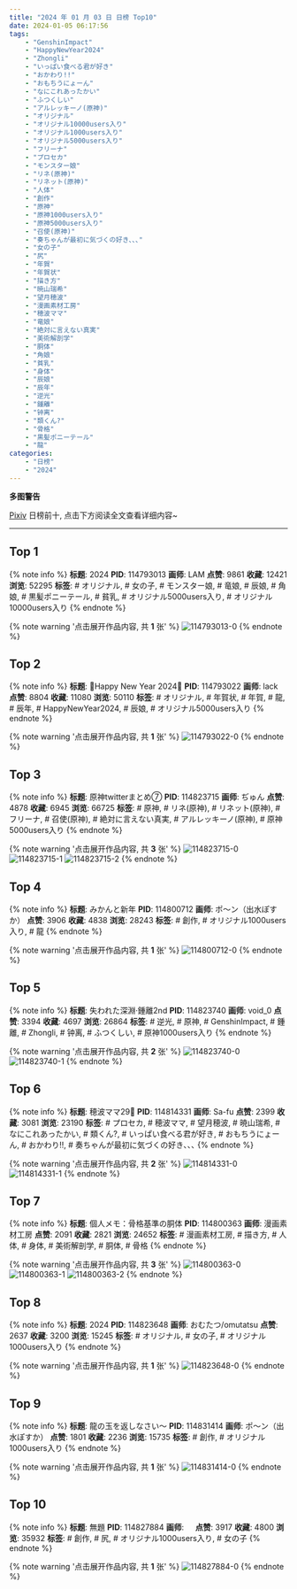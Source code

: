 ```yaml
---
title: "2024 年 01 月 03 日 日榜 Top10"
date: 2024-01-05 06:17:56
tags:
    - "GenshinImpact"
    - "HappyNewYear2024"
    - "Zhongli"
    - "いっぱい食べる君が好き"
    - "おかわり!!"
    - "おもちうにょーん"
    - "なにこれあったかい"
    - "ふつくしい"
    - "アルレッキーノ(原神)"
    - "オリジナル"
    - "オリジナル10000users入り"
    - "オリジナル1000users入り"
    - "オリジナル5000users入り"
    - "フリーナ"
    - "プロセカ"
    - "モンスター娘"
    - "リネ(原神)"
    - "リネット(原神)"
    - "人体"
    - "創作"
    - "原神"
    - "原神1000users入り"
    - "原神5000users入り"
    - "召使(原神)"
    - "奏ちゃんが最初に気づくの好き､､､"
    - "女の子"
    - "尻"
    - "年賀"
    - "年賀状"
    - "描き方"
    - "暁山瑞希"
    - "望月穂波"
    - "漫画素材工房"
    - "穂波ママ"
    - "竜娘"
    - "絶対に言えない真実"
    - "美術解剖学"
    - "胴体"
    - "角娘"
    - "貧乳"
    - "身体"
    - "辰娘"
    - "辰年"
    - "逆光"
    - "鍾離"
    - "钟离"
    - "類くん?"
    - "骨格"
    - "黒髪ポニーテール"
    - "龍"
categories:
    - "日榜"
    - "2024"
---
```


<i class="fa fa-triangle-exclamation"></i>**多图警告**<i class="fa fa-triangle-exclamation"></i>

[Pixiv](https://www.pixiv.net/) 日榜前十, 点击下方阅读全文查看详细内容~

<!-- more -->

---

## Top 1

{% note info %}
**标题**: 2024
**PID**: 114793013 **画师**: LAM
**点赞**: 9861 **收藏**: 12421 **浏览**: 52295
**标签**: # オリジナル, # 女の子, # モンスター娘, # 竜娘, # 辰娘, # 角娘, # 黒髪ポニーテール, # 貧乳, # オリジナル5000users入り, # オリジナル10000users入り
{% endnote %}

{% note warning '点击展开作品内容, 共 **1** 张' %}
![114793013-0](https://i.pixiv.re/img-original/img/2024/01/02/00/00/12/114793013_p0.png)
{% endnote %}

## Top 2

{% note info %}
**标题**: 🐉Happy New Year 2024🐉
**PID**: 114793022 **画师**: lack
**点赞**: 8804 **收藏**: 11080 **浏览**: 50110
**标签**: # オリジナル, # 年賀状, # 年賀, # 龍, # 辰年, # HappyNewYear2024, # 辰娘, # オリジナル5000users入り
{% endnote %}

{% note warning '点击展开作品内容, 共 **1** 张' %}
![114793022-0](https://i.pixiv.re/img-original/img/2024/01/02/00/00/15/114793022_p0.png)
{% endnote %}

## Top 3

{% note info %}
**标题**: 原神twitterまとめ⑦
**PID**: 114823715 **画师**: ぢゅん
**点赞**: 4878 **收藏**: 6945 **浏览**: 66725
**标签**: # 原神, # リネ(原神), # リネット(原神), # フリーナ, # 召使(原神), # 絶対に言えない真実, # アルレッキーノ(原神), # 原神5000users入り
{% endnote %}

{% note warning '点击展开作品内容, 共 **3** 张' %}
![114823715-0](https://i.pixiv.re/img-original/img/2024/01/03/00/00/33/114823715_p0.jpg)
![114823715-1](https://i.pixiv.re/img-original/img/2024/01/03/00/00/33/114823715_p1.jpg)
![114823715-2](https://i.pixiv.re/img-original/img/2024/01/03/00/00/33/114823715_p2.jpg)
{% endnote %}

## Top 4

{% note info %}
**标题**: みかんと新年
**PID**: 114800712 **画师**: ポ～ン（出水ぽすか）
**点赞**: 3906 **收藏**: 4838 **浏览**: 28243
**标签**: # 創作, # オリジナル1000users入り, # 龍
{% endnote %}

{% note warning '点击展开作品内容, 共 **1** 张' %}
![114800712-0](https://i.pixiv.re/img-original/img/2024/01/02/07/30/01/114800712_p0.jpg)
{% endnote %}

## Top 5

{% note info %}
**标题**: 失われた深淵·鍾離2nd
**PID**: 114823740 **画师**: void_0
**点赞**: 3394 **收藏**: 4697 **浏览**: 26864
**标签**: # 逆光, # 原神, # GenshinImpact, # 鍾離, # Zhongli, # 钟离, # ふつくしい, # 原神1000users入り
{% endnote %}

{% note warning '点击展开作品内容, 共 **2** 张' %}
![114823740-0](https://i.pixiv.re/img-original/img/2024/01/03/00/00/43/114823740_p0.jpg)
![114823740-1](https://i.pixiv.re/img-original/img/2024/01/03/00/00/43/114823740_p1.jpg)
{% endnote %}

## Top 6

{% note info %}
**标题**: 穂波ママ29🎀
**PID**: 114814331 **画师**: Sa-fu
**点赞**: 2399 **收藏**: 3081 **浏览**: 23190
**标签**: # プロセカ, # 穂波ママ, # 望月穂波, # 暁山瑞希, # なにこれあったかい, # 類くん?, # いっぱい食べる君が好き, # おもちうにょーん, # おかわり!!, # 奏ちゃんが最初に気づくの好き､､､
{% endnote %}

{% note warning '点击展开作品内容, 共 **2** 张' %}
![114814331-0](https://i.pixiv.re/img-original/img/2024/01/02/19/07/57/114814331_p0.jpg)
![114814331-1](https://i.pixiv.re/img-original/img/2024/01/02/19/07/57/114814331_p1.jpg)
{% endnote %}

## Top 7

{% note info %}
**标题**: 個人メモ：骨格基準の胴体
**PID**: 114800363 **画师**: 漫画素材工房
**点赞**: 2091 **收藏**: 2821 **浏览**: 24652
**标签**: # 漫画素材工房, # 描き方, # 人体, # 身体, # 美術解剖学, # 胴体, # 骨格
{% endnote %}

{% note warning '点击展开作品内容, 共 **3** 张' %}
![114800363-0](https://i.pixiv.re/img-original/img/2024/01/02/07/00/05/114800363_p0.jpg)
![114800363-1](https://i.pixiv.re/img-original/img/2024/01/02/07/00/05/114800363_p1.jpg)
![114800363-2](https://i.pixiv.re/img-original/img/2024/01/02/07/00/05/114800363_p2.jpg)
{% endnote %}

## Top 8

{% note info %}
**标题**: 2024
**PID**: 114823648 **画师**: おむたつ/omutatsu
**点赞**: 2637 **收藏**: 3200 **浏览**: 15245
**标签**: # オリジナル, # 女の子, # オリジナル1000users入り
{% endnote %}

{% note warning '点击展开作品内容, 共 **1** 张' %}
![114823648-0](https://i.pixiv.re/img-original/img/2024/01/03/00/00/19/114823648_p0.jpg)
{% endnote %}

## Top 9

{% note info %}
**标题**: 龍の玉を返しなさい～
**PID**: 114831414 **画师**: ポ～ン（出水ぽすか）
**点赞**: 1801 **收藏**: 2236 **浏览**: 15735
**标签**: # 創作, # オリジナル1000users入り
{% endnote %}

{% note warning '点击展开作品内容, 共 **1** 张' %}
![114831414-0](https://i.pixiv.re/img-original/img/2024/01/03/07/30/01/114831414_p0.jpg)
{% endnote %}

## Top 10

{% note info %}
**标题**: 無題
**PID**: 114827884 **画师**: ㅤ
**点赞**: 3917 **收藏**: 4800 **浏览**: 35932
**标签**: # 創作, # 尻, # オリジナル1000users入り, # 女の子
{% endnote %}

{% note warning '点击展开作品内容, 共 **1** 张' %}
![114827884-0](https://i.pixiv.re/img-original/img/2024/01/03/02/31/49/114827884_p0.png)
{% endnote %}

